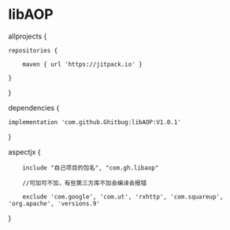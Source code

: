 # libAOP

allprojects {

	repositories {
	
		maven { url 'https://jitpack.io' }
		
	}
	
}
  
  
dependencies {

  	implementation 'com.github.Ghitbug:libAOP:V1.0.1'
	
 }
  
aspectjx {

        include "自己项目的包名", "com.gh.libaop"
	
        //可加可不加，有些第三方库不加会编译会报错
	
        exclude 'com.google', 'com.ut', 'rxhttp', 'com.squareup', 'org.apache', 'versions.9'
	
}
